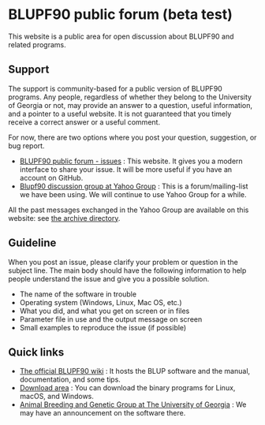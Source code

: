 # BLUPF90 public forum (beta test)

This website is a public area for open discussion about BLUPF90 and related programs.

## Support 

The support is community-based for a public version of BLUPF90 programs.
Any people, regardless of whether they belong to the University of Georgia or not, may provide an answer to a question, useful information, and a pointer to a useful website.
It is not guaranteed that you timely receive a correct answer or a useful comment.

For now, there are two options where you post your question, suggestion, or bug report.

- [BLUPF90 public forum - issues](https://github.com/ABGG-UGA/blupf90-public/issues) : This website. It gives you a modern interface to share your issue. It will be more useful if you have an account on GitHub.
- [Blupf90 discussion group at Yahoo Group](https://groups.yahoo.com/neo/groups/blupf90/info) : This is a forum/mailing-list we have been using. We will continue to use Yahoo Group for a while.

All the past messages exchanged in the Yahoo Group are available on this website: see [the archive directory](https://github.com/ABGG-UGA/blupf90-public/tree/master/archive).

## Guideline

When you post an issue, please clarify your problem or question in the subject line. The main body should have the following information to help people understand the issue and give you a possible solution.

- The name of the software in trouble
- Operating system (Windows, Linux, Mac OS, etc.)
- What you did, and what you get on screen or in files
- Parameter file in use and the output message on screen
- Small examples to reproduce the issue (if possible)

## Quick links

- [The official BLUPF90 wiki](http://nce.ads.uga.edu/wiki/doku.php) : It hosts the BLUP software and the manual, documentation, and some tips.
- [Download area](http://nce.ads.uga.edu/html/projects/programs/) : You can download the binary programs for Linux, macOS, and Windows.
- [Animal Breeding and Genetic Group at The University of Georgia](http://nce.ads.uga.edu) : We may have an announcement on the software there.
